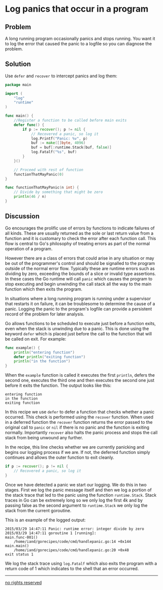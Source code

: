 # Log panics that occur in a program

## Problem

A long running program occasionally panics and stops running. You want it to log the error that caused the panic to a logfile so you can diagnose the problem.

## Solution

Use `defer` and `recover` to intercept panics and log them:

```Go
package main

import (
	"log"
	"runtime"
)

func main() {
	//Register a function to be called before main exits
	defer func() {
		if p := recover(); p != nil {
		    // Recovered a panic, so log it
			log.Printf("Panic: %v", p)
			buf := make([]byte, 4096)
			buf = buf[:runtime.Stack(buf, false)]
			log.Fatalf("%s", buf)
		}
	}()

	// Proceed with rest of function
	functionThatMayPanic(0)
}

func functionThatMayPanic(n int) {
	// Divide by something that might be zero
	println(46 / n)
}
```


## Discussion

Go encourages the prolific use of errors by functions to indicate failures of all kinds. These are usually returned as the sole or last return value from a function and it is customary to check the error after each function call. This flow is central to Go's philosophy of treating errors as part of the normal operation of a program.

However there are a class of errors that could arise in any situation or may be out of the programmer's control and should be signalled to the program outside of the normal error flow. Typically these are runtime errors such as dividing by zero, exceeding the bounds of a slice or invalid type assertions. In these cases the Go runtime will call `panic` which causes the program to stop executing and begin unwinding the call stack all the way to the main function which then exits the program.

In situations where a long running program is running under a supervisor that restarts it on failure, it can be troublesome to determine the cause of a panic. Logging the panic to the program's logfile can provide a persistent record of the problem for later analysis.

Go allows functions to be scheduled to execute just before a function exits, even when the stack is unwinding due to a panic. This is done using the keyword `defer` which is placed just before the call to the function that will be called on exit. For example:

```Go
func example() {
	println("entering function")
	defer println("exiting function")
	println("in the function")
}

```

When the `example` function is called it executes the first `println`, defers the second one, executes the third one and then executes the second one just before it exits the function. The output looks like this:

```
entering function
in the function
exiting function
```

In this recipe we use `defer` to defer a function that checks whether a panic occurred. This check is performed using the `recover` function. When used in a deferred function the `recover` function returns the error passed to the original call to `panic` or `nil` if there is no panic and the function is exiting normally. Importantly `recover` also halts the panic process and stops the call stack from being unwound any further.

In the recipe, this line checks whether we are currently panicking and begins our logging process if we are. If not, the deferred function simply continues and allows the outer function to exit cleanly.

```Go
if p := recover(); p != nil {
	// Recovered a panic, so log it
}
```

Once we have detected a panic we start our logging. We do this in two stages. First we log the panic message itself and then we log a portion of the stack trace that led to the panic using the function `runtime.Stack`. Stack traces in Go can be extremely long so we only log the first 4k and by passing false as the second argument to `runtime.Stack` we only log the stack from the current goroutine.

This is an example of the logged output:

```
2015/03/29 14:47:11 Panic: runtime error: integer divide by zero
2015/03/29 14:47:11 goroutine 1 [running]:
main.func·001()
	/home/iand/gorecipes/code/cmd/handlepanic.go:14 +0x144
main.main()
	/home/iand/gorecipes/code/cmd/handlepanic.go:20 +0x48
exit status 1
```

We log the stack trace using `log.Fatalf` which also exits the program with a return code of 1 which indicates to the shell that an error occurred.

----
[no rights reserved](http://creativecommons.org/publicdomain/zero/1.0/)


